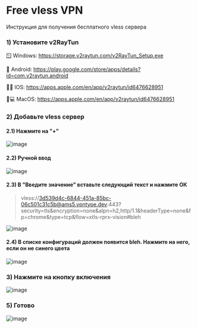 # Free vless VPN
Инструкция для получения бесплатного vless сервера

### 1) Установите v2RayTun

🪟 Windows: https://storage.v2raytun.com/v2RayTun_Setup.exe

🤖 Android: https://play.google.com/store/apps/details?id=com.v2raytun.android

🍎📱 IOS: https://apps.apple.com/en/app/v2raytun/id6476628951

🍎💻 MacOS: https://apps.apple.com/en/app/v2raytun/id6476628951

### 2) Добавьте vless сервер

#### 2.1) Нажмите на "+"

![image](https://github.com/user-attachments/assets/6077a540-63fe-44af-bc1d-ea3799e32b95)

#### 2.2) Ручной ввод

![image](https://github.com/user-attachments/assets/e16d2495-4f6f-4859-a42f-9bbaa4c3f523)

#### 2.3) В "Введите значение" вставьте следующий текст и нажмите ОК

> vless://3d539d4c-6844-451a-85bc-06c501c31c5b@ams5.vpntype.dev:443?security=tls&encryption=none&alpn=h2,http/1.1&headerType=none&fp=chrome&type=tcp&flow=xtls-rprx-vision#bleh

![image](https://github.com/user-attachments/assets/b9ecdaa4-c894-4ff4-929e-4433ed0391cc)

#### 2.4) В списке конфигураций должен появится bleh. Нажмите на него, если он не синего цвета

![image](https://github.com/user-attachments/assets/5197b24b-062a-4918-bc65-2d369645e68d)


### 3) Нажмите на кнопку включения

![image](https://github.com/user-attachments/assets/bd5a6ad3-a549-4529-a0f2-28bfb8f56ab0)

### 5) Готово

![image](https://github.com/user-attachments/assets/a891671a-8b33-42ab-9a8a-2ecf0835e3f4)

